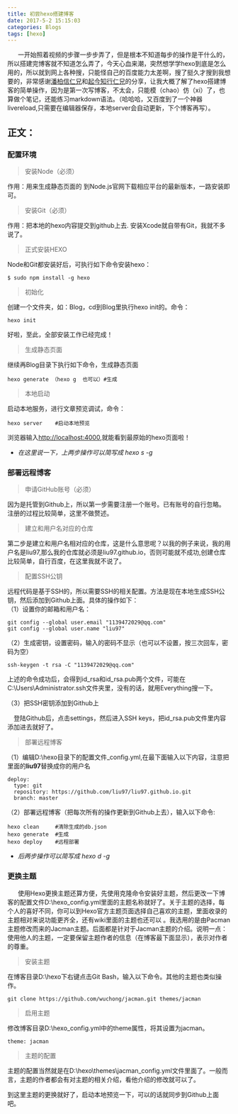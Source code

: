 ```yaml
---
title: 初尝hexo搭建博客
date: 2017-5-2 15:15:03
categories: Blogs
tags: [hexo]
---
```

&nbsp;&nbsp;&nbsp;&nbsp;&nbsp;&nbsp;一开始照着视频的步骤一步步弄了，但是根本不知道每步的操作是干什么的，所以搭建完博客就不知道怎么弄了，今天心血来潮，突然想学学hexo到底是怎么用的，所以就到网上各种搜，只能怪自己的百度能力太差啊，搜了挺久才搜到我想要的，非常感谢[潘柏信仁兄](http://baixin.io/2015/08/HEXO%E6%90%AD%E5%BB%BA%E4%B8%AA%E4%BA%BA%E5%8D%9A%E5%AE%A2/)和[起今知行仁兄](http://qjzhixing.com/2015/08/24/)的分享，让我大概了解了hexo搭建博客的简单操作，因为是第一次写博客，不太会，只能模（chao）仿（xi）了，也算做个笔记，还能练习markdown语法。（哈哈哈，又百度到了一个神器livereload,只需要在编辑器保存，本地server会自动更新，下个博客再写）。<!--more-->

## 正文：

### **配置环境**

> 安装Node（必须）

作用：用来生成静态页面的 到Node.js官网下载相应平台的最新版本，一路安装即可。

> 安装Git（必须）

作用：把本地的hexo内容提交到github上去. 安装Xcode就自带有Git，我就不多说了。

> 正式安装HEXO　

Node和Git都安装好后，可执行如下命令安装hexo：

    $ sudo npm install -g hexo

> 初始化

创建一个文件夹，如：Blog，cd到Blog里执行hexo init的。命令：

    hexo init

好啦，至此，全部安装工作已经完成！

> 生成静态页面

继续再Blog目录下执行如下命令，生成静态页面
   
    hexo generate （hexo g  也可以）#生成

> 本地启动

启动本地服务，进行文章预览调试，命令：

    hexo server    #启动本地预览

浏览器输入[http://localhost:4000](http://localhost:4000),就能看到最原始的hexo页面啦！
* *在这里说一下，上两步操作可以简写成 hexo s -g* 

### **部署远程博客**

> 申请GitHub账号（必须）

因为是托管到Github上，所以第一步需要注册一个账号。已有账号的自行忽略。注册的过程比较简单，这里不做赘述。

> 建立和用户名对应的仓库

第二步是建立和用户名相对应的仓库，这是什么意思呢？以我的例子来说，我的用户名是liu97,那么我的仓库就必须是liu97.github.io，否则可能就不成功,创建仓库比较简单，自行百度，在这里我就不说了。

> 配置SSH公钥

远程代码是基于SSH的，所以需要SSH的相关配置。方法是现在本地生成SSH公钥，然后添加到Github上面。具体的操作如下：<br>
（1）设置你的邮箱和用户名：

    git config --global user.email "1139472029@qq.com"
	git config --global user.name "liu97"

（2）生成密钥，设置密码，输入的密码不显示（也可以不设置，按三次回车，密码为空）
	
	ssh-keygen -t rsa -C "1139472029@qq.com"

上述的命令成功后，会得到id_rsa和id_rsa.pub两个文件，可能在C:\Users\Administrator\.ssh文件夹里，没有的话，就用Everything搜一下。

（3）把SSH密钥添加到Github上

　登陆Github后，点击settings，然后进入SSH keys，把id_rsa.pub文件里内容添加进去就好了。

> 部署远程博客

（1）编辑D:\hexo目录下的配置文件_config.yml,在最下面输入以下内容，注意把里面的**liu97**替换成你的用户名

    deploy:
	  type: git
	  repository: https://github.com/liu97/liu97.github.io.git
	  branch: master
（2）部署远程博客（把每次所有的操作更新到Github上去），输入以下命令:

    hexo clean     #清除生成的db.json
	hexo generate  #生成
	hexo deploy    #远程部署

* *后两步操作可以简写成 hexo d -g* 

### **更换主题**

&nbsp;&nbsp;&nbsp;&nbsp;&nbsp;&nbsp;使用Hexo更换主题还算方便，先使用克隆命令安装好主题，然后更改一下博客的配置文件D:\hexo\_config.yml里面的主题名称就好了。关于主题的选择，每个人的喜好不同，你可以到Hexo官方主题页面选择自己喜欢的主题，里面收录的主题相对来说功能更齐全，还有wiki里面的主题也还可以 。我选用的是由Pacman主题修改而来的Jacman主题。后面都是针对于Jacman主题的介绍。说明一点：使用他人的主题，一定要保留主题作者的信息（在博客最下面显示），表示对作者的尊重。

> 安装主题

在博客目录D:\hexo下右键点击Git Bash，输入以下命令。其他的主题也类似操作。

	git clone https://github.com/wuchong/jacman.git themes/jacman

> 启用主题

修改博客目录D:\hexo\_config.yml中的theme属性，将其设置为jacman。

	theme: jacman

> 主题的配置

主题的配置当然就是在D:\hexo\themes\jacman\_config.yml文件里面了。一般而言，主题的作者都会有对主题的相关介绍，看他介绍的修改就可以了。

到这里主题的更换就好了，启动本地预览一下，可以的话就同步到Github上面吧。

